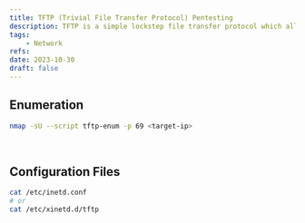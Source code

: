 ```yaml
---
title: TFTP (Trivial File Transfer Protocol) Pentesting
description: TFTP is a simple lockstep file transfer protocol which allows a client to get a file from or put a file onto a remote host. It uses UDP. A default port is 69.
tags:
    - Network
refs:
date: 2023-10-30
draft: false
---
```


## Enumeration

```sh
nmap -sU --script tftp-enum -p 69 <target-ip>
```

<br />

## Configuration Files

```bash
cat /etc/inetd.conf
# or
cat /etc/xinetd.d/tftp
```